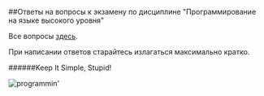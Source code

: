 ##Ответы на вопросы к экзамену по дисциплине "Программирование на языке высокого уровня"

Все вопросы [здесь](https://github.com/tpk-coders/high-level-language-programming/blob/master/questions.md).

При написании ответов старайтесь излагаться максимально кратко.

######Keep It Simple, Stupid!

![programmin'](https://pp.vk.me/c312919/v312919107/ce3/78voclh7YQg.jpg)